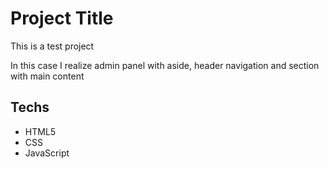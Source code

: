 # Project Title

This is a test project

In this case I realize admin panel with aside, header navigation and section with main content


## Techs

* HTML5
* CSS
* JavaScript
